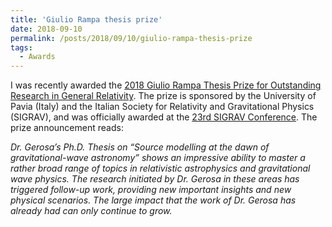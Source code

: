 ```yaml
---
title: 'Giulio Rampa thesis prize'
date: 2018-09-10
permalink: /posts/2018/09/10/giulio-rampa-thesis-prize
tags:
  - Awards
---
```


I was recently awarded the [2018 Giulio Rampa Thesis Prize for Outstanding Research in General Relativity](<https://hyperspace.uni-frankfurt.de/2018/06/19/2018-giulio-rampa-thesis-prize-for-outstanding-research-in-general-relativity/>). The prize is sponsored by the University of Pavia (Italy) and the Italian Society for Relativity and Gravitational Physics (SIGRAV), and was officially awarded at the [23rd SIGRAV Conference](<http://sigrav2018.ca.infn.it/>). The prize announcement reads:

_Dr. Gerosa’s Ph.D. Thesis on “Source modelling at the dawn of gravitational-wave astronomy” shows an impressive ability to master a rather broad range of topics in relativistic astrophysics and gravitational wave physics. The research initiated by Dr. Gerosa in these areas has triggered follow-up work, providing new important insights and new physical scenarios. The large impact that the work of Dr. Gerosa has already had can only continue to grow._

